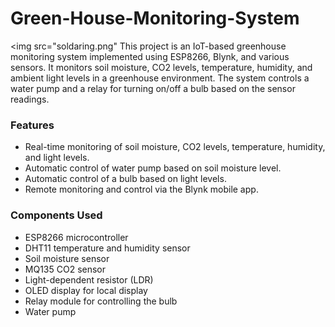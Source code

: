 # Green-House-Monitoring-System
<img src="soldaring.png"
This project is an IoT-based greenhouse monitoring system implemented using ESP8266, Blynk, and various sensors. It monitors soil moisture, CO2 levels, temperature, humidity, and ambient light levels in a greenhouse environment. The system controls a water pump and a relay for turning on/off a bulb based on the sensor readings.

### Features
- Real-time monitoring of soil moisture, CO2 levels, temperature, humidity, and light levels.
- Automatic control of water pump based on soil moisture level.
- Automatic control of a bulb based on light levels.
- Remote monitoring and control via the Blynk mobile app.

### Components Used
- ESP8266 microcontroller
- DHT11 temperature and humidity sensor
- Soil moisture sensor
- MQ135 CO2 sensor
- Light-dependent resistor (LDR)
- OLED display for local display
- Relay module for controlling the bulb
- Water pump
